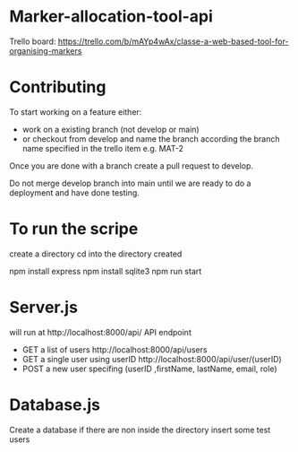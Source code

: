 # Marker-allocation-tool-api

Trello board: https://trello.com/b/mAYp4wAx/classe-a-web-based-tool-for-organising-markers

# Contributing 

To start working on a feature either:

- work on a existing branch (not develop or main)
- or checkout from develop and name the branch according the branch name specified in the trello item e.g. MAT-2

Once you are done with a branch create a pull request to develop.

Do not merge develop branch into main until we are ready to do a deployment and have done testing.


# To run the scripe 
create a directory
cd into the directory created

npm install express
npm install sqlite3
npm run start

# Server.js
 will run at http://localhost:8000/api/
  API endpoint
  - GET a list of users 
      http://localhost:8000/api/users
  - GET a single user using userID 
      http://localhost:8000/api/user/(userID)
  - POST a new user specifing (userID ,firstName, lastName, email, role) 
 

# Database.js
  Create a database if there are non inside the directory
  insert some test users

